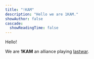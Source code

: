 ```yaml
---
title: "!KAM"
description: "Hello we are 1KAM."
showAuthor: false
cascade:
  showReadingTime: false
---
```

Hello!

We are **1KAM** an alliance playing [lastwar][lastwar].

[lastwar]: https://www.lastwar.com/
